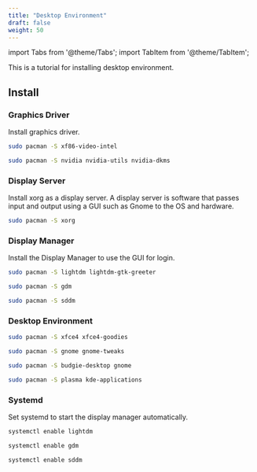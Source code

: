 ```yaml
---
title: "Desktop Environment"
draft: false
weight: 50
---
```


import Tabs from '@theme/Tabs';
import TabItem from '@theme/TabItem';

This is a tutorial for installing desktop environment.

## Install

### Graphics Driver

Install graphics driver.

<Tabs groupId="gpu-vendor" queryString>
  <TabItem value="intel" label="Intel">

  ```sh
sudo pacman -S xf86-video-intel
  ```

  </TabItem>
  <TabItem value="amd" label="AMD">

  ```sh
sudo pacman -S nvidia nvidia-utils nvidia-dkms
  ```

  </TabItem>
</Tabs>

### Display Server

Install xorg as a display server. A display server is software that passes input and output using a GUI such as Gnome to the OS and hardware.

```sh
sudo pacman -S xorg
```

### Display Manager

Install the Display Manager to use the GUI for login.

<Tabs groupId="gui" queryString>
  <TabItem value="lightdm" label="lightdm">

  ```sh
sudo pacman -S lightdm lightdm-gtk-greeter
  ```

  </TabItem>
  <TabItem value="gdm" label="gdm">

  ```sh
sudo pacman -S gdm
  ```

  </TabItem>
  <TabItem value="sddm" label="sddm">

  ```sh
sudo pacman -S sddm
  ```

  </TabItem>
</Tabs>

### Desktop Environment

<Tabs groupId="gui" queryString>
  <TabItem value="xfce" label="xfce">

  ```sh
sudo pacman -S xfce4 xfce4-goodies
  ```

  </TabItem>
  <TabItem value="gnome" label="gnome">

  ```sh
sudo pacman -S gnome gnome-tweaks
  ```

  </TabItem>
  <TabItem value="budgie" label="budgie">

  ```sh
sudo pacman -S budgie-desktop gnome
  ```

  </TabItem>
  <TabItem value="kde" label="KDE">

  ```sh
sudo pacman -S plasma kde-applications
  ```

  </TabItem>
</Tabs>

### Systemd

Set systemd to start the display manager automatically.

<Tabs groupId="gui" queryString>
  <TabItem value="lightdm" label="lightdm">

  ```sh
systemctl enable lightdm
  ```

  </TabItem>
  <TabItem value="gdm" label="gdm">

  ```sh
systemctl enable gdm
  ```

  </TabItem>
  <TabItem value="sddm" label="sddm">

  ```sh
systemctl enable sddm
  ```

  </TabItem>
</Tabs>
